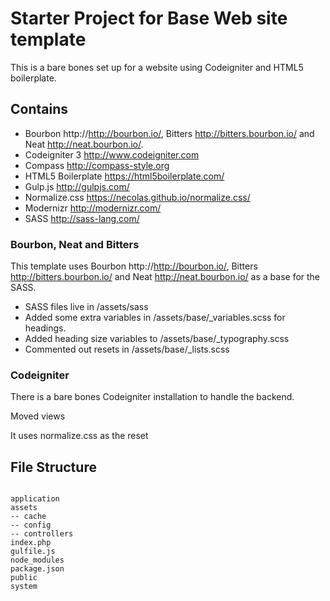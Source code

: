 # Starter Project for Base Web site template

This is a bare bones set up for a website using Codeigniter and HTML5 boilerplate.

## Contains
* Bourbon http://http://bourbon.io/, Bitters http://bitters.bourbon.io/ and Neat http://neat.bourbon.io/.
* Codeigniter 3 http://www.codeigniter.com
* Compass  http://compass-style.org
* HTML5 Boilerplate https://html5boilerplate.com/
* Gulp.js http://gulpjs.com/
* Normalize.css  https://necolas.github.io/normalize.css/
* Modernizr http://modernizr.com/
* SASS http://sass-lang.com/

### Bourbon, Neat and Bitters

This template uses Bourbon http://http://bourbon.io/, Bitters http://bitters.bourbon.io/ and Neat http://neat.bourbon.io/ as a base for the SASS.

* SASS files live in /assets/sass
* Added some extra variables in /assets/base/_variables.scss for headings.
* Added heading size variables to /assets/base/_typography.scss
* Commented out resets in /assets/base/_lists.scss

### Codeigniter

There is a bare bones Codeigniter installation to handle the backend.

Moved views

It uses normalize.css as the reset

## File Structure
<code>
application
assets
-- cache
-- config
-- controllers
index.php
gulfile.js
node_modules
package.json
public
system
</code>
